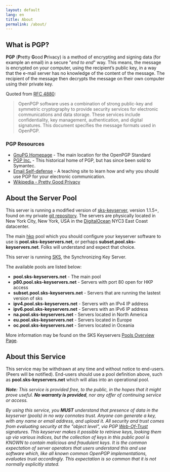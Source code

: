 ```yaml
---
layout: default
lang: en
title: About
permalink: /about/
---
```


## What is PGP?

**PGP** (<b>P</b>retty **G**ood **P**rivacy) is a method of encrypting and signing data (for example an email) in a secure "_end to end_" way.  This means, the message is encrypted on your computer, using the recipient&rsquo;s public key, in a way that the e-mail server has no knowledge of the content of the message.  The recipient of the message then decrypts the message on their own computer using their private key.

Quoted from [RFC 4880](http://tools.ietf.org/html/rfc4880):

> OpenPGP software uses a combination of strong public-key and
> symmetric cryptography to provide security services for electronic
> communications and data storage.  These services include
> confidentiality, key management, authentication, and digital
> signatures.  This document specifies the message formats used in
> OpenPGP.

### PGP Resources

* [GnuPG Homepage](https://gnupg.org/) - The main location for the OpenPGP Standard
* [PGP Inc.](http://www.pgp.com/) - This historical home of PGP, but has since been sold to Symantec.
* [Email Self-defense](https://emailselfdefense.fsf.org/en/) - A teaching site to learn how and why you should use PGP for your electronic communication.
* [Wikipedia - Pretty Good Privacy](http://en.wikipedia.org/wiki/Pretty_Good_Privacy)

## About the Server Pool

This server is running a modified version of [sks-keyserver](https://bitbucket.org/skskeyserver/sks-keyserver/), version 1.1.5+, found on my private [git repository](http://code.mattrude.com/openpgp/sks-keyserver). The servers are physically located in New York City, New York, USA in the [DigitalOcean](https://www.digitalocean.com/?refcode=4b3eee7ba20c) NYC3 East Coast datacenter.

The main [hkp](http://tools.ietf.org/html/draft-shaw-openpgp-hkp-00) pool which you should configure your keyserver software to use is **pool.sks-keyservers.net**, or perhaps **subset.pool.sks-keyservers.net**. Folks will understand and expect that choice.

This server is running [SKS](https://bitbucket.org/skskeyserver/sks-keyserver/wiki/Home), the Synchronizing Key Server.

The available pools are listed below:

* **pool.sks-keyservers.net** - The main pool
* **p80.pool.sks-keyservers.net** - Servers with port 80 open for HKP access
* **subset.pool.sks-keyservers.net** - Servers that are running the lastest version of sks
* **ipv4.pool.sks-keyservers.net** - Servers with an IPv4 IP address
* **ipv6.pool.sks-keyservers.net** - Servers with an IPv6 IP address
* **na.pool.sks-keyservers.net** - Servers located in North America
* **eu.pool.sks-keyservers.net** - Servers located in Europe
* **oc.pool.sks-keyservers.net** - Servers located in Oceania

More information may be found on the SKS Keyservers [Pools Overview Page](https://sks-keyservers.net/overview-of-pools.php).

## About this Service

This service may be withdrawn at any time and without notice to end-users. (Peers will be notified). End-users should use a pool definition above, such as **pool.sks-keyservers.net** which will alias into an operational pool.

_**Note:** This service is provided free, to the public, in the hopes that it might prove useful. **No warranty is provided**, nor any offer of continuing service or access._

_By using this service, you **MUST** understand that presence of data in the keyserver (pools) in no way connotes trust. Anyone can generate a key, with any name or email address, and upload it. All security and trust comes from evaluating security at the "object level", via PGP [Web-Of-Trust](http://en.wikipedia.org/wiki/Web_of_trust) signatures. This keyserver makes it possible to retrieve keys, looking them up via various indices, but the collection of keys in this public pool is KNOWN to contain malicious and fraudulent keys. It is the common expectation of server operators that users understand this and use software which, like all known common OpenPGP implementations, evaluates trust accordingly. This expectation is so common that it is not normally explicitly stated._
